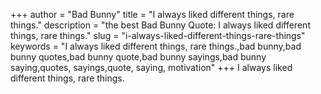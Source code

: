 +++
author = "Bad Bunny"
title = "I always liked different things, rare things."
description = "the best Bad Bunny Quote: I always liked different things, rare things."
slug = "i-always-liked-different-things-rare-things"
keywords = "I always liked different things, rare things.,bad bunny,bad bunny quotes,bad bunny quote,bad bunny sayings,bad bunny saying,quotes, sayings,quote, saying, motivation"
+++
I always liked different things, rare things.
